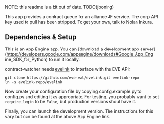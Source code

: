 NOTE: this readme is a bit out of date. TODO(jboning)

This app provides a contract queue for an alliance JF service. The corp
API key used to pull has been stripped. To get your own, talk to Nolan
Inkura.

## Dependencies & Setup

This is an App Engine app. You can [download a development app
server](https://developers.google.com/appengine/downloads#Google_App_Eng
ine_SDK_for_Python) to run it locally.

contract-watcher needs [evelink](https://github.com/eve-val/evelink) to
interface with the EVE API:

    git clone https://github.com/eve-val/evelink.git evelink-repo
    ln -s evelink-repo/evelink

Now create your configuration file by copying config.example.py to
config.py and editing it as appropriate. For testing, you probably want
to set `require_login` to be `False`, but production versions shoul
have it.

Finally, you can launch the development version. The instructions for
this vary but can be found at the above App Engine link.
